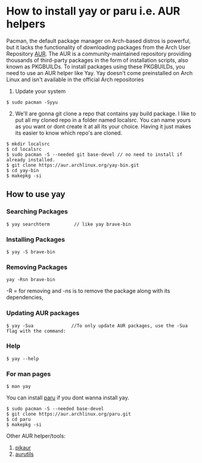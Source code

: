 # How to install yay or paru i.e. AUR helpers 
Pacman, the default package manager on Arch-based distros is powerful, but it lacks the functionality of downloading packages from the Arch User Repository [AUR](https://aur.archlinux.org/). The AUR is a community-maintained repository providing thousands of third-party packages in the form of installation scripts, also known as PKGBUILDs. To install packages using these PKGBUILDs, you need to use an AUR helper like Yay. Yay doesn't come preinstalled on Arch Linux and isn't available in the official Arch repositories 
1. Update your system
```
$ sudo pacman -Syyu
```
2. We'll are gonna git clone a repo that contains yay build package. I like to put all my cloned repo in a folder named localsrc. You can name yours as you want or dont create it at all its your choice. Having it just makes its easier to know which repo's are cloned.
```
$ mkdir localsrc
$ cd localsrc
$ sudo pacman -S --needed git base-devel // no need to install if already installed.
$ git clone https://aur.archlinux.org/yay-bin.git
$ cd yay-bin
$ makepkg -si
```
## How to use yay

### Searching Packages
~~~
$ yay searchterm         // like yay brave-bin
~~~

### Installing Packages
~~~
$ yay -S brave-bin
~~~
### Removing Packages
~~~
yay -Rsn brave-bin
~~~
-R = for removing and -ns is to remove the package along with its dependencies,

### Updating AUR packages 
~~~
$ yay -Sua              //To only update AUR packages, use the -Sua flag with the command:
~~~

### Help 
~~~
$ yay --help
~~~
### For man pages
~~~
$ man yay
~~~


You can install [paru](https://github.com/Morganamilo/paru) if you dont wanna install yay.

~~~
$ sudo pacman -S --needed base-devel
$ git clone https://aur.archlinux.org/paru.git
$ cd paru
$ makepkg -si
~~~

Other AUR helper/tools: 
1. [pikaur](https://github.com/actionless/pikaur)
2. [aurutils](https://github.com/AladW/aurutils)
